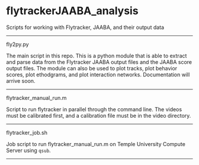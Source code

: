 # flytrackerJAABA_analysis
Scripts for working with Flytracker, JAABA, and their output data

_____________________________

fly2py.py 

The main script in this repo. This is a python module that is able to extract and parse data from the Flytracker JAABA output files and the JAABA score output files.
The module can also be used to plot tracks, plot behavior scores, plot ethodgrams, and plot interaction networks.
Documentation will arrive soon.


_____________________________

flytracker_manual_run.m 

Script to run flytracker in parallel through the command line. The videos must be calibrated first, and a calibration file must be in the video directory.


_____________________________

flytracker_job.sh 

Job script to run flytracker_manual_run.m on Temple University Compute Server using `qsub`.

_____________________________